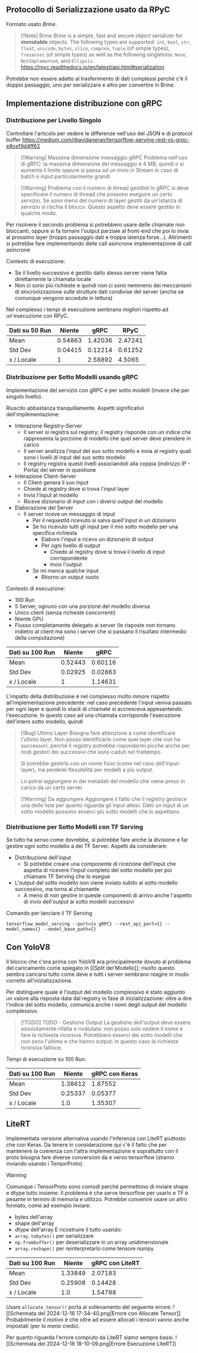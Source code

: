 ## Protocollo di Serializzazione usato da RPyC

Formato usato _Brine_.

> [!Note] Brine
> _Brine_ is a simple, fast and secure object serializer for **immutable** objects. The following types are supported: `int`, `bool`, `str`, `float`, `unicode`, `bytes`, `slice`, `complex`, `tuple` (of simple types), `frozenset` (of simple types) as well as the following singletons: `None`, `NotImplemented`, and `Ellipsis`.
> https://rpyc.readthedocs.io/en/latest/api.html#serialization

Potrebbe non essere adatto al trasferimento di dati complessi perché c'è il doppio passaggio, uno per serializzare e altro per convertire in Brine.

## Implementazione distribuzione con gRPC

### Distribuzione per Livello Singolo

Controllare l'articolo per vedere le differenze nell'uso del JSON e di protocol buffer
https://medium.com/@avidaneran/tensorflow-serving-rest-vs-grpc-e8cef9d4ff62

> [!Warning] Massima dimensione messaggio gRPC
> Problema nell'uso di gRPC: la massima dimensione del messaggio è 4 MB, quindi o si aumenta il limite oppure si passa ad un invio in Stream in caso di batch o input particolarmente grandi

> [!Warning] Problema con il numero di thread gestibili
> In gRPC si deve specificare il numero di thread che possono eseguire un certo servizio. Se sono meno del numero di layer gestiti da un'istanza di servizio si rischia il blocco. Questo aspetto deve essere gestito in qualche modo.

Per risolvere il secondo problema si potrebbero usare delle chiamate non bloccanti, oppure si fa tornare l'output parziale al front-end che poi lo invia al prossimo layer (troppo passaggio dati e troppa latenza forse...). Altrimenti si potrebbe fare implementando delle call asincrone implementazione di call asincrone

Contesto di esecuzione:

- Se il livello successivo è gestito dallo stesso server viene fatta direttamente la chiamata locale
- Non ci sono più richieste e quindi non ci sono nemmeno dei meccanismi di sincronizzazione sulle strutture dati condivise del server (anche se comunque vengono accedute in lettura)

Nel complesso i tempi di esecuzione sembrano migliori rispetto ad un'esecuzione con RPyC.

| Dati su 50 Run | Niente  | gRPC    | RPyC    |
| -------------- | ------- | ------- | ------- |
| Mean           | 0.54863 | 1.42036 | 2.47241 |
| Std Dev        | 0.04415 | 0.12214 | 0.61252 |
| x / Locale     | 1       | 2.58892 | 4.5065  |

### Distribuzione per Sotto Modelli usando gRPC

Implementazione del servizio con gRPC e per sotto modelli (invece che per singolo livello).

Riuscito abbastanza tranquillamente. Aspetti significativi dell'implementazione:

- Interazione Registry-Server
  - Il server si registra sul registry; il registry risponde con un indice che rappresenta la porzione di modello che quel server deve prendere in carico
  - Il server analizza l'input del suo sotto modello e invia al registry quali sono i livelli di input del suo sotto modello
  - Il registry registra questi livelli associandoli alla coppia (indirizzo IP - Porta) del server in questione
- Interazione Client-Server
  - Il Client genera il suo input
  - Chiede al registry dove si trova l'input layer
  - Invia l'input al modello
  - Riceve dizionario di input con i diversi output del modello
- Elaborazione del Server
  - Il server riceve un messaggio di input
    - Per il requestId ricevuto si salva quell'input in un dizionario
    - Se ho ricevuto tutti gli input per il mio sotto modello per una specifica richiesta
      - Elaboro l'input e ricevo un dizionario di output
      - Per ogni livello di output
        - Chiedo al registry dove si trova il livello di input corrispondente
        - Invio l'output
    - Se mi manca qualche input
      - Ritorno un output vuoto

Contesto di esecuzione:

- 100 Run
- 5 Server, ognuno con una porzione del modello diversa
- Unico client (senza richieste concorrenti)
- Niente GPU
- Flusso completamente delegato ai server (le risposte non tornano indietro al client ma sono i server che si passano il risultato intermedio della computazione)

| Dati su 100 Run | Niente  | gRPC    |
| --------------- | ------- | ------- |
| Mean            | 0.52443 | 0.60116 |
| Std Dev         | 0.02925 | 0.02863 |
| x / Locale      | 1       | 1.14631 |

L'impatto della distribuzione è nel complesso molto minore rispetto all'implementazione precedente: nel caso precedente l'input veniva passato per ogni layer e quindi lo stack di chiamate si accresceva appesantendo l'esecuzione. In questo caso ad una chiamata corrisponde l'esecuzione dell'intero sotto modello, quindi

> [!Bug] Ultimo Layer
> Bisogna fare attenzione a come identificare l'ultimo layer. Non posso identificarlo come quel layer che non ha successori, perché il registry potrebbe rispondermi picche anche per nodi gestori dei successivi che sono caduti nel frattempo.
>
> Si potrebbe gestirlo con un nome fisso (come nel caso dell'input-layer), ma perderei flessibilità per modelli a più output.
>
> Lo potrei aggiungere in dei metadati del modello che viene preso in carico da un certo server.

> [!Warning] Da aggiungere
> Aggiungere il fatto che il registry gestisce una delle liste per quanto riguarda gli input attesi. Dato un input di un sotto modello possono esserci più sotto modelli che lo aspettano.

### Distribuzione per Sotto Modelli con TF Serving

Se tutto ha senso come dovrebbe, si potrebbe fare anche la divisione e far gestire ogni sotto modello a dei TF Server.
Aspetti da considerare:

- Distribuzione dell'input
  - Si potrebbe creare una componente di ricezione dell'input che aspetta di ricevere l'input completo del sotto modello per poi chiamare TF Serving che lo esegue
- L'output del sotto modello non viene inviato subito al sotto modello successivo, ma torna al chiamante
  - A meno di non gestire in queste componenti di arrivo anche l'aspetto di invio dell'output ai sotto modelli successivi

Comando per lanciare il TF Serving

```shell
tensorflow_model_serving --port={x gRPC} --rest_api_port={} --model_name={} --model_base_path={}

```


## Con YoloV8
Il blocco che c'era prima con YoloV8 era principalmente dovuto al problema del caricamento come spiegato in [[Split del Modello]]; risolto questo sembra caricarsi tutto come deve e tutti i server sembrano reagire in modo corretto all'inizializzazione.

Per distinguere quale è l'output del modello complessivo è stato aggiunto un valore alla risposta data dal registry in fase di inizializzazione: oltre a dire l'indice del sotto modello, comunica anche i nomi degli output del modello complessivo.

> [!TODO] TODO - Gestione Output
> La gestione dell'output deve essere assolutamente rifatta e rivalutata: non posso solo vedere il nome e fare la richiesta ricorsiva. Potrebbero esserci dei sotto modelli che non sono l'ultimo e che hanno output: in questo caso la richiesta ricorsiva fallisce.

Tempi di esecuzione su 100 Run:

| Dati su 100 Run | Niente  | gRPC con Keras |
| --------------- | ------- | -------------- |
| Mean            | 1.38612 | 1.87552        |
| Std Dev         | 0.25337 | 0.05377        |
| x / Locale      | 1.0     | 1.35307        |

## LiteRT
Implementata versione alternativa usando l'inferenza con LiteRT piuttosto che con Keras.
Da tenere in considerazione qui c'è il fatto che per mantenere la coerenza con l'altra implementazione e soprattutto con il proto bisogna fare diverse conversioni da e verso tensorflow (stiamo inviando usando i TensorProto).

> [!Warning] 
> Comunque i TensorProto sono comodi perché permettono di inviare shape e dtype tutto insieme. Il problema è che serve tensorflow per usarlo e TF è pesante in termini di memoria e utilizzo. 
> Potrebbe convenire usare un altro formato, come ad esempio inviare:
> - bytes dell'array
> - shape dell'array
> - dtype dell'array
> E ricostruire il tutto usando:
> - `array.tobytes()` per serializzare
> - `np.frombuffer()` per deserializzare in un array unidimensionale
> - `array.reshape()` per reinterpretarlo come tensore numpy 


| Dati su 100 Run | Niente  | gRPC con LiteRT |
| --------------- | ------- | --------------- |
| Mean            | 1.33849 | 2.07183         |
| Std Dev         | 0.25908 | 0.14428         |
| x / Locale      | 1.0     | 1.54788         |

Usare `allocate_tensor()` porta al sollevamento del seguente errore:
![[Schermata del 2024-12-16 17-34-40.png|Errore con Allocate Tensor]]
Probabilmente il motivo è che oltre ad essere allocati i tensori vanno anche impostati (per lo meno credo).

Per quanto riguarda l'errore compiuto da LiteRT siamo sempre bassi.
![[Schermata del 2024-12-16 18-10-09.png|Errore Esecuzione LiteRT]]